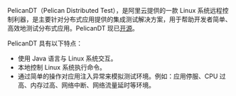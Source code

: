 PelicanDT（Pelican Distributed Test），是阿里云提供的一款 Linux 系统远程控制利器，是主要针对分布式应用提供的集成测试解决方案，用于帮助开发者简单、高效地测试分布式应用。PelicanDT 现已[开源](https://github.com/alibaba/PelicanDT)。

PelicanDT 具有以下特点：
- 使用 Java 语言与 Linux 系统交互。
- 本地控制 Linux 系统执行命令。
- 通过简单的操作对应用注入异常来模拟测试环境。例如：应用停服、CPU 过高、内存过高、网络中断、网络流量延时等环境。
